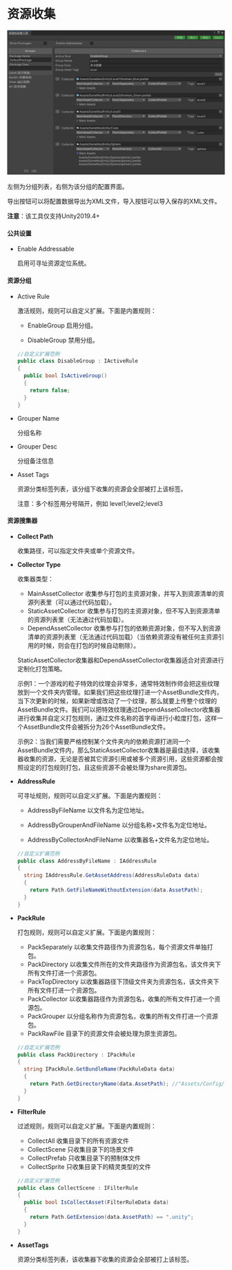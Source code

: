 # 资源收集

![image](./Image/AssetCollector-img1.png)

左侧为分组列表，右侧为该分组的配置界面。

导出按钮可以将配置数据导出为XML文件，导入按钮可以导入保存的XML文件。

**注意**：该工具仅支持Unity2019.4+

#### 公共设置

- Enable Addressable

  启用可寻址资源定位系统。

#### 资源分组

- Active Rule

  激活规则，规则可以自定义扩展。下面是内置规则：

  - EnableGroup 启用分组。

  - DisableGroup 禁用分组。

  ````c#
  //自定义扩展范例
  public class DisableGroup : IActiveRule
  {
    public bool IsActiveGroup()
    {
      return false;
    }
  }
  ````

- Grouper Name

  分组名称

- Grouper Desc

  分组备注信息

- Asset Tags

  资源分类标签列表，该分组下收集的资源会全部被打上该标签。

  注意：多个标签用分号隔开，例如 level1;level2;level3

#### 资源搜集器

- **Collect Path**

  收集路径，可以指定文件夹或单个资源文件。

- **Collector Type**

  收集器类型：

  - MainAssetCollector 收集参与打包的主资源对象，并写入到资源清单的资源列表里（可以通过代码加载）。
  - StaticAssetCollector 收集参与打包的主资源对象，但不写入到资源清单的资源列表里（无法通过代码加载）。
  - DependAssetCollector 收集参与打包的依赖资源对象，但不写入到资源清单的资源列表里（无法通过代码加载）（当依赖资源没有被任何主资源引用的时候，则会在打包的时候自动剔除）。
  
  StaticAssetCollector收集器和DependAssetCollector收集器适合对资源进行定制化打包策略。
  
  示例1：一个游戏的粒子特效的纹理会非常多，通常特效制作师会把这些纹理放到一个文件夹内管理。如果我们把这些纹理打进一个AssetBundle文件内，当下次更新的时候，如果新增或改动了一个纹理，那么就要上传整个纹理的AssetBundle文件。我们可以把特效纹理通过DependAssetCollector收集器进行收集并自定义打包规则，通过文件名称的首字母进行小粒度打包，这样一个AssetBundle文件会被拆分为26个AssetBundle文件。
  
  示例2：当我们需要严格控制某个文件夹内的依赖资源打进同一个AssetBundle文件内，那么StaticAssetCollector收集器是最佳选择，该收集器收集的资源，无论是否被其它资源引用或被多个资源引用，这些资源都会按照设定的打包规则打包，且这些资源不会被处理为share资源包。
  
- **AddressRule**

  可寻址规则，规则可以自定义扩展。下面是内置规则：

  - AddressByFileName 以文件名为定位地址。

  - AddressByGrouperAndFileName 以分组名称+文件名为定位地址。

  - AddressByCollectorAndFileName 以收集器名+文件名为定位地址。

  ````c#
  //自定义扩展范例
  public class AddressByFileName : IAddressRule
  {
    string IAddressRule.GetAssetAddress(AddressRuleData data)
    {
      return Path.GetFileNameWithoutExtension(data.AssetPath);
    }
  }
  ````

- **PackRule**

  打包规则，规则可以自定义扩展。下面是内置规则：

  - PackSeparately 以收集文件路径作为资源包名，每个资源文件单独打包。
  - PackDirectory 以收集文件所在的文件夹路径作为资源包名，该文件夹下所有文件打进一个资源包。
  - PackTopDirectory 以收集器路径下顶级文件夹为资源包名，该文件夹下所有文件打进一个资源包。
  - PackCollector 以收集器路径作为资源包名，收集的所有文件打进一个资源包。
  - PackGrouper 以分组名称作为资源包名，收集的所有文件打进一个资源包。
  - PackRawFile 目录下的资源文件会被处理为原生资源包。

  ````c#
  //自定义扩展范例
  public class PackDirectory : IPackRule
  {
    string IPackRule.GetBundleName(PackRuleData data)
    {
      return Path.GetDirectoryName(data.AssetPath); //"Assets/Config/test.txt" --> "Assets/Config"
    }
  }
  ````

- **FilterRule**

  过滤规则，规则可以自定义扩展。下面是内置规则：

  - CollectAll 收集目录下的所有资源文件
  - CollectScene 只收集目录下的场景文件
  - CollectPrefab 只收集目录下的预制体文件
  - CollectSprite 只收集目录下的精灵类型的文件

  ````c#
  //自定义扩展范例
  public class CollectScene : IFilterRule
  {
    public bool IsCollectAsset(FilterRuleData data)
    {
      return Path.GetExtension(data.AssetPath) == ".unity";
    }
  }
  ````

- **AssetTags**

  资源分类标签列表，该收集器下收集的资源会全部被打上该标签。


